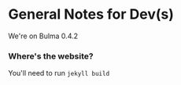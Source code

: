 # General Notes for Dev(s)

We're on Bulma 0.4.2

### Where's the website?

You'll need to run `jekyll build`
